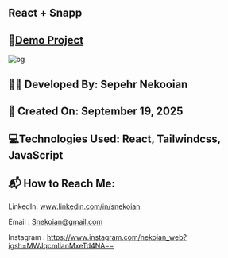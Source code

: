 ## React + Snapp

## 🔗[Demo Project](https://snapp-eight.vercel.app/)

![bg](https://github.com/user-attachments/assets/043dec82-c91a-4262-8871-c2a7671c5a25)


## 👨‍💻 Developed By: Sepehr Nekooian

## 📅 Created On: September 19, 2025

## 💻Technologies Used: React, Tailwindcss, JavaScript

## 📬 How to Reach Me:

LinkedIn: www.linkedin.com/in/snekoian

Email : Snekoian@gmail.com

Instagram : https://www.instagram.com/nekoian_web?igsh=MWJqcmllanMxeTd4NA==




